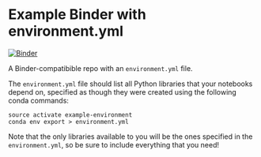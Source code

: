 # Example Binder with environment.yml

[![Binder](http://mybinder.org/badge.svg)](http://mybinder.org:/repo/deeplook/example-conda-environment)

A Binder-compatibible repo with an `environment.yml` file.

The `environment.yml` file should list all Python libraries that your notebooks depend on, specified as though they were created
using the following conda commands:

```
source activate example-environment
conda env export > environment.yml
```

Note that the only libraries available to you will be the ones specified in the `environment.yml`, so be sure to include everything that you need!
